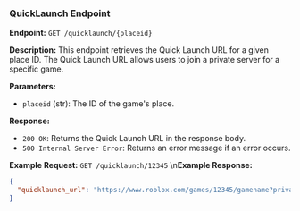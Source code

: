 ### QuickLaunch Endpoint

**Endpoint:** `GET /quicklaunch/{placeid}`

**Description:** This endpoint retrieves the Quick Launch URL for a given place ID. The Quick Launch URL allows users to join a private server for a specific game.

**Parameters:**
- `placeid` (str): The ID of the game's place.

**Response:**
- `200 OK`: Returns the Quick Launch URL in the response body.
- `500 Internal Server Error`: Returns an error message if an error occurs.

**Example Request:**
`GET /quicklaunch/12345`
\n**Example Response:**
```json
{
  "quicklaunch_url": "https://www.roblox.com/games/12345/gamename?privateserverlinkcode=abcde"
}
```
